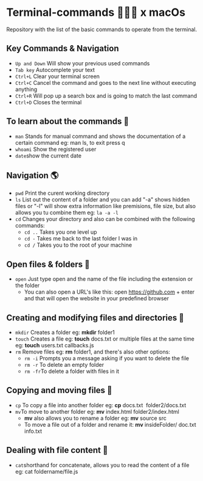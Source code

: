 # Terminal-commands 🧑🏻‍💻 x macOs

Repository with the list of the basic commands to operate from the terminal.

## Key Commands & Navigation

* `Up and Down` Will show your previous used commands
* `Tab key` Autocomplete your text
* `Ctrl+L` Clear your terminal screen
* `Ctrl+C` Cancel the command and goes to the next line without executing anything
* `Ctrl+R` Will pop up a search box and is going to match the last command
* `Ctrl+D` Closes the terminal

## To learn about the commands :book:

* `man` Stands for manual command and shows the documentation of a certain command eg: man ls, to exit press q
* `whoami` Show the registered user
* `date`show the current date

## Navigation :earth_americas:

* `pwd` Print the curent working directory
* `ls` List out the content of a folder and you can add "-a" shows hidden files or "-l" will show extra information like premisions, file size, but also allows you tu combine them eg: `la -a -l`
* `cd` Changes your directory and also can be combined with the following commands:
  - `cd ..` Takes you one level up
  - `cd -`  Takes me back to the last folder I was in
  - `cd /`  Takes you to the root of your machine

## Open files & folders :open_file_folder:

* `open` Just type open and the name of the file including the extension or the folder
   - You can also open a URL's like this: open https://github.com + enter and that will open the website in your predefined browser

## Creating and modifying files and directories :bookmark_tabs:

* `mkdir` Creates a folder eg: __mkdir__ folder1
* `touch` Creates a file eg: __touch__ docs.txt or multiple files at the same time eg: __touch__ users.txt callbacks.js
* `rm` Remove files eg: __rm__ folder1, and there's also other options:
  - `rm -i` Prompts you a message asking if you want to delete the file
  - `rm -r` To delete an empty folder
  - `rm -fr`To delete a folder with files in it

## Copying and moving files :truck:

* `cp` To copy a file into another folder eg: __cp__ docs.txt &nbsp;folder2/docs.txt
* `mv`To move to another folder eg: __mv__ index.html folder2/index.html
  - __mv__ also allows you to rename a folder eg: __mv__  source src
  - To move a file out of a folder and rename it: __mv__  insideFolder/ doc.txt info.txt
  
## Dealing with file content :abcd:

* `cat`shorthand for concatenate, allows you to read the content of a file eg: cat foldername/file.js

